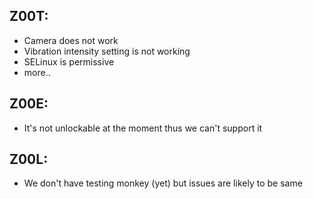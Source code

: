 Z00T:
---
* Camera does not work
* Vibration intensity setting is not working
* SELinux is permissive
* more..

Z00E:
---
* It's not unlockable at the moment thus we can't support it

Z00L:
---
* We don't have testing monkey (yet) but issues are likely to be same

